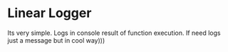 # Linear Logger
Its very simple. Logs in console result of function execution.
If need logs just a message but in cool way)))